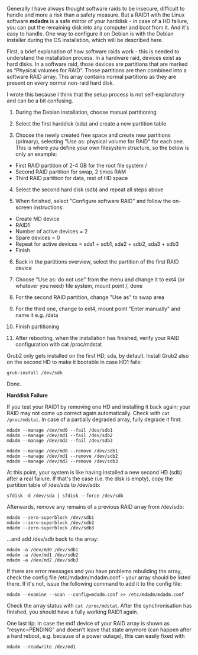 Generally I have always thought software raids to be insecure, difficult to handle and more a risk than a safety measure. But a RAID1 with the Linux software **mdadm** is a safe mirror of your harddisk - in case of a HD failure, you can put the remaining disk into any computer and boot from it. And it's easy to handle. One way to configure it on Debian is with the Debian installer during the OS installation, which will be described here.

First, a brief explanation of how software raids work - this is needed to understand the installation process. In a hardware raid, devices exist as hard disks. In a software raid, those devices are partitions that are marked as “Physical volumes for RAID”. Those partitions are then combined into a software RAID array. This array contains normal partitions as they are present on every normal non-raid hard disk.  

I wrote this because I think that the setup process is not self-explanatory and can be a bit confusing.

1. During the Debian installation, choose manual partitioning

2. Select the first harddisk (sda) and create a new partition table

3. Choose the newly created free space and create new partitions (primary), selecting "Use as: physical volume for RAID" for each one. This is where you define your own filesystem structure, so the below is only an example:  
  - First RAID partition of 2-4 GB for the root file system /  
  - Second RAID partition for swap, 2 times RAM  
  - Third RAID partition for data, rest of HD space

4. Select the second hard disk (sdb) and repeat all steps above

5. When finished, select "Configure software RAID" and follow the on-screen instructions:  
  - Create MD device  
  - RAID1  
  - Number of active devices = 2  
  - Spare devices = 0  
  - Repeat for active devices = sda1 + sdb1, sda2 + sdb2, sda3 + sdb3  
  - Finish

6. Back in the partitions overview, select the partition of the first RAID device

7. Choose "Use as: do not use" from the menu and change it to ext4 (or whatever you need) file system, mount point /, done

8. For the second RAID partition, change "Use as" to swap area

9. For the third one, change to ext4, mount point "Enter manually" and name it e.g. /data

10. Finish partitioning

11. After rebooting, when the installation has finished, verify your RAID configuration with cat /proc/mdstat

Grub2 only gets installed on the first HD, sda, by default. Install Grub2 also on the second HD to make it bootable in case HD1 fails:

    grub-install /dev/sdb

Done.  
  

**Harddisk Failure**

If you test your RAID1 by removing one HD and installing it back again; your RAID may not come up correct again automatically. Check with `cat /proc/mdstat`. In case of a partially degraded array, fully degrade it first:

    mdadm --manage /dev/md0 --fail /dev/sdb1
    mdadm --manage /dev/md1 --fail /dev/sdb2
    mdadm --manage /dev/md2 --fail /dev/sdb3

    mdadm --manage /dev/md0 --remove /dev/sdb1
    mdadm --manage /dev/md1 --remove /dev/sdb2
    mdadm --manage /dev/md2 --remove /dev/sdb3

At this point, your system is like having installed a new second HD (sdb) after a real failure. If that's the case (i.e. the disk is empty), copy the partition table of /dev/sda to /dev/sdb:

    sfdisk -d /dev/sda | sfdisk --force /dev/sdb

Afterwards, remove any remains of a previous RAID array from /dev/sdb:

    mdadm --zero-superblock /dev/sdb1
    mdadm --zero-superblock /dev/sdb2
    mdadm --zero-superblock /dev/sdb3

...and add /dev/sdb back to the array:

    mdadm -a /dev/md0 /dev/sdb1
    mdadm -a /dev/md1 /dev/sdb2
    mdadm -a /dev/md2 /dev/sdb3

If there are error messages and you have problems rebuilding the array, check the config file /etc/mdadm/mdadm.conf - your array should be listed there. If it's not, issue the following command to add it to the config file:

    mdadm --examine --scan --config=mdadm.conf >> /etc/mdadm/mdadm.conf

Check the array status with `cat /proc/mdstat`. After the synchronisation has finished, you should have a fully working RAID1 again.

One last tip: In case the md1 device of your RAID array is shown as "resync=PENDING" and doesn't leave that state anymore (can happen after a hard reboot, e.g. because of a power outage), this can easily fixed with

    mdadm --readwrite /dev/md1
